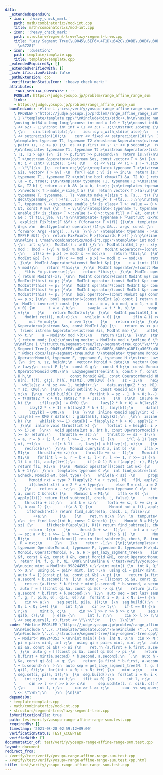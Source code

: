 ```yaml
---
data:
  _extendedDependsOn:
  - icon: ':heavy_check_mark:'
    path: math/combinatorics/mod-int.cpp
    title: math/combinatorics/mod-int.cpp
  - icon: ':heavy_check_mark:'
    path: structure/segment-tree/lazy-segment-tree.cpp
    title: "Lazy Segment Tree(\u9045\u5EF6\u4F1D\u642C\u30BB\u30B0\u30E1\u30F3\u30C8\
      \u6728)"
  - icon: ':question:'
    path: template/template.cpp
    title: template/template.cpp
  _extendedRequiredBy: []
  _extendedVerifiedWith: []
  _isVerificationFailed: false
  _pathExtension: cpp
  _verificationStatusIcon: ':heavy_check_mark:'
  attributes:
    '*NOT_SPECIAL_COMMENTS*': ''
    PROBLEM: https://judge.yosupo.jp/problem/range_affine_range_sum
    links:
    - https://judge.yosupo.jp/problem/range_affine_range_sum
  bundledCode: "#line 1 \"test/verify/yosupo-range-affine-range-sum.test.cpp\"\n#define\
    \ PROBLEM \"https://judge.yosupo.jp/problem/range_affine_range_sum\"\n\n#line\
    \ 1 \"template/template.cpp\"\n#include<bits/stdc++.h>\n\nusing namespace std;\n\
    \nusing int64 = long long;\nconst int mod = 1e9 + 7;\n\nconst int64 infll = (1LL\
    \ << 62) - 1;\nconst int inf = (1 << 30) - 1;\n\nstruct IoSetup {\n  IoSetup()\
    \ {\n    cin.tie(nullptr);\n    ios::sync_with_stdio(false);\n    cout << fixed\
    \ << setprecision(10);\n    cerr << fixed << setprecision(10);\n  }\n} iosetup;\n\
    \ntemplate< typename T1, typename T2 >\nostream &operator<<(ostream &os, const\
    \ pair< T1, T2 >& p) {\n  os << p.first << \" \" << p.second;\n  return os;\n\
    }\n\ntemplate< typename T1, typename T2 >\nistream &operator>>(istream &is, pair<\
    \ T1, T2 > &p) {\n  is >> p.first >> p.second;\n  return is;\n}\n\ntemplate< typename\
    \ T >\nostream &operator<<(ostream &os, const vector< T > &v) {\n  for(int i =\
    \ 0; i < (int) v.size(); i++) {\n    os << v[i] << (i + 1 != v.size() ? \" \"\
    \ : \"\");\n  }\n  return os;\n}\n\ntemplate< typename T >\nistream &operator>>(istream\
    \ &is, vector< T > &v) {\n  for(T &in : v) is >> in;\n  return is;\n}\n\ntemplate<\
    \ typename T1, typename T2 >\ninline bool chmax(T1 &a, T2 b) { return a < b &&\
    \ (a = b, true); }\n\ntemplate< typename T1, typename T2 >\ninline bool chmin(T1\
    \ &a, T2 b) { return a > b && (a = b, true); }\n\ntemplate< typename T = int64\
    \ >\nvector< T > make_v(size_t a) {\n  return vector< T >(a);\n}\n\ntemplate<\
    \ typename T, typename... Ts >\nauto make_v(size_t a, Ts... ts) {\n  return vector<\
    \ decltype(make_v< T >(ts...)) >(a, make_v< T >(ts...));\n}\n\ntemplate< typename\
    \ T, typename V >\ntypename enable_if< is_class< T >::value == 0 >::type fill_v(T\
    \ &t, const V &v) {\n  t = v;\n}\n\ntemplate< typename T, typename V >\ntypename\
    \ enable_if< is_class< T >::value != 0 >::type fill_v(T &t, const V &v) {\n  for(auto\
    \ &e : t) fill_v(e, v);\n}\n\ntemplate< typename F >\nstruct FixPoint : F {\n\
    \  explicit FixPoint(F &&f) : F(forward< F >(f)) {}\n\n  template< typename...\
    \ Args >\n  decltype(auto) operator()(Args &&... args) const {\n    return F::operator()(*this,\
    \ forward< Args >(args)...);\n  }\n};\n \ntemplate< typename F >\ninline decltype(auto)\
    \ MFP(F &&f) {\n  return FixPoint< F >{forward< F >(f)};\n}\n#line 4 \"test/verify/yosupo-range-affine-range-sum.test.cpp\"\
    \n\n#line 1 \"math/combinatorics/mod-int.cpp\"\ntemplate< int mod >\nstruct ModInt\
    \ {\n  int x;\n\n  ModInt() : x(0) {}\n\n  ModInt(int64_t y) : x(y >= 0 ? y %\
    \ mod : (mod - (-y) % mod) % mod) {}\n\n  ModInt &operator+=(const ModInt &p)\
    \ {\n    if((x += p.x) >= mod) x -= mod;\n    return *this;\n  }\n\n  ModInt &operator-=(const\
    \ ModInt &p) {\n    if((x += mod - p.x) >= mod) x -= mod;\n    return *this;\n\
    \  }\n\n  ModInt &operator*=(const ModInt &p) {\n    x = (int) (1LL * x * p.x\
    \ % mod);\n    return *this;\n  }\n\n  ModInt &operator/=(const ModInt &p) {\n\
    \    *this *= p.inverse();\n    return *this;\n  }\n\n  ModInt operator-() const\
    \ { return ModInt(-x); }\n\n  ModInt operator+(const ModInt &p) const { return\
    \ ModInt(*this) += p; }\n\n  ModInt operator-(const ModInt &p) const { return\
    \ ModInt(*this) -= p; }\n\n  ModInt operator*(const ModInt &p) const { return\
    \ ModInt(*this) *= p; }\n\n  ModInt operator/(const ModInt &p) const { return\
    \ ModInt(*this) /= p; }\n\n  bool operator==(const ModInt &p) const { return x\
    \ == p.x; }\n\n  bool operator!=(const ModInt &p) const { return x != p.x; }\n\
    \n  ModInt inverse() const {\n    int a = x, b = mod, u = 1, v = 0, t;\n    while(b\
    \ > 0) {\n      t = a / b;\n      swap(a -= t * b, b);\n      swap(u -= t * v,\
    \ v);\n    }\n    return ModInt(u);\n  }\n\n  ModInt pow(int64_t n) const {\n\
    \    ModInt ret(1), mul(x);\n    while(n > 0) {\n      if(n & 1) ret *= mul;\n\
    \      mul *= mul;\n      n >>= 1;\n    }\n    return ret;\n  }\n\n  friend ostream\
    \ &operator<<(ostream &os, const ModInt &p) {\n    return os << p.x;\n  }\n\n\
    \  friend istream &operator>>(istream &is, ModInt &a) {\n    int64_t t;\n    is\
    \ >> t;\n    a = ModInt< mod >(t);\n    return (is);\n  }\n\n  static int get_mod()\
    \ { return mod; }\n};\n\nusing modint = ModInt< mod >;\n#line 6 \"test/verify/yosupo-range-affine-range-sum.test.cpp\"\
    \n\n#line 1 \"structure/segment-tree/lazy-segment-tree.cpp\"\n/**\n * @brief Lazy\
    \ Segment Tree(\u9045\u5EF6\u4F1D\u642C\u30BB\u30B0\u30E1\u30F3\u30C8\u6728)\n\
    \ * @docs docs/lazy-segment-tree.md\n */\ntemplate< typename Monoid, typename\
    \ OperatorMonoid, typename F, typename G, typename H >\nstruct LazySegmentTree\
    \ {\n  int n, sz, height;\n  vector< Monoid > data;\n  vector< OperatorMonoid\
    \ > lazy;\n  const F f;\n  const G g;\n  const H h;\n  const Monoid M1;\n  const\
    \ OperatorMonoid OM0;\n\n  LazySegmentTree(int n, const F f, const G g, const\
    \ H h,\n                  const Monoid &M1, const OperatorMonoid OM0)\n      :\
    \ n(n), f(f), g(g), h(h), M1(M1), OM0(OM0) {\n    sz = 1;\n    height = 0;\n \
    \   while(sz < n) sz <<= 1, height++;\n    data.assign(2 * sz, M1);\n    lazy.assign(2\
    \ * sz, OM0);\n  }\n\n  void set(int k, const Monoid &x) {\n    data[k + sz] =\
    \ x;\n  }\n\n  void build() {\n    for(int k = sz - 1; k > 0; k--) {\n      data[k]\
    \ = f(data[2 * k + 0], data[2 * k + 1]);\n    }\n  }\n\n  inline void propagate(int\
    \ k) {\n    if(lazy[k] != OM0) {\n      lazy[2 * k + 0] = h(lazy[2 * k + 0], lazy[k]);\n\
    \      lazy[2 * k + 1] = h(lazy[2 * k + 1], lazy[k]);\n      data[k] = apply(k);\n\
    \      lazy[k] = OM0;\n    }\n  }\n\n  inline Monoid apply(int k) {\n    return\
    \ lazy[k] == OM0 ? data[k] : g(data[k], lazy[k]);\n  }\n\n  inline void recalc(int\
    \ k) {\n    while(k >>= 1) data[k] = f(apply(2 * k + 0), apply(2 * k + 1));\n\
    \  }\n\n  inline void thrust(int k) {\n    for(int i = height; i > 0; i--) propagate(k\
    \ >> i);\n  }\n\n  void update(int a, int b, const OperatorMonoid &x) {\n    if(a\
    \ >= b) return;\n    thrust(a += sz);\n    thrust(b += sz - 1);\n    for(int l\
    \ = a, r = b + 1; l < r; l >>= 1, r >>= 1) {\n      if(l & 1) lazy[l] = h(lazy[l],\
    \ x), ++l;\n      if(r & 1) --r, lazy[r] = h(lazy[r], x);\n    }\n    recalc(a);\n\
    \    recalc(b);\n  }\n\n  Monoid query(int a, int b) {\n    if(a >= b) return\
    \ M1;\n    thrust(a += sz);\n    thrust(b += sz - 1);\n    Monoid L = M1, R =\
    \ M1;\n    for(int l = a, r = b + 1; l < r; l >>= 1, r >>= 1) {\n      if(l &\
    \ 1) L = f(L, apply(l++));\n      if(r & 1) R = f(apply(--r), R);\n    }\n   \
    \ return f(L, R);\n  }\n\n  Monoid operator[](const int &k) {\n    return query(k,\
    \ k + 1);\n  }\n\n  template< typename C >\n  int find_subtree(int a, const C\
    \ &check, Monoid &M, bool type) {\n    while(a < sz) {\n      propagate(a);\n\
    \      Monoid nxt = type ? f(apply(2 * a + type), M) : f(M, apply(2 * a + type));\n\
    \      if(check(nxt)) a = 2 * a + type;\n      else M = nxt, a = 2 * a + 1 - type;\n\
    \    }\n    return a - sz;\n  }\n\n  template< typename C >\n  int find_first(int\
    \ a, const C &check) {\n    Monoid L = M1;\n    if(a <= 0) {\n      if(check(f(L,\
    \ apply(1)))) return find_subtree(1, check, L, false);\n      return n;\n    }\n\
    \    thrust(a + sz);\n    int b = sz;\n    for(a += sz, b += sz; a < b; a >>=\
    \ 1, b >>= 1) {\n      if(a & 1) {\n        Monoid nxt = f(L, apply(a));\n   \
    \     if(check(nxt)) return find_subtree(a, check, L, false);\n        L = nxt;\n\
    \        ++a;\n      }\n    }\n    return n;\n  }\n  \n  template< typename C\
    \ >\n  int find_last(int b, const C &check) {\n    Monoid R = M1;\n    if(b >=\
    \ sz) {\n      if(check(f(apply(1), R))) return find_subtree(1, check, R, true);\n\
    \      return -1;\n    }\n    thrust(b + sz - 1);\n    int a = sz;\n    for(b\
    \ += sz; a < b; a >>= 1, b >>= 1) {\n      if(b & 1) {\n        Monoid nxt = f(apply(--b),\
    \ R);\n        if(check(nxt)) return find_subtree(b, check, R, true);\n      \
    \  R = nxt;\n      }\n    }\n    return -1;\n  }\n};\n\ntemplate< typename Monoid,\
    \ typename OperatorMonoid, typename F, typename G, typename H >\nLazySegmentTree<\
    \ Monoid, OperatorMonoid, F, G, H > get_lazy_segment_tree\n    (int N, const F\
    \ &f, const G &g, const H &h, const Monoid &M1, const OperatorMonoid &OM0) {\n\
    \  return {N, f, g, h, M1, OM0};\n}\n#line 8 \"test/verify/yosupo-range-affine-range-sum.test.cpp\"\
    \n\nusing mint = ModInt< 998244353 >;\n\nint main() {\n  int N, Q;\n  cin >> N\
    \ >> Q;\n  using pi = pair< mint, int >;\n  using qi = pair< mint, mint >;\n \
    \ auto f = [](const pi &a, const pi &b) -> pi {\n    return {a.first + b.first,\
    \ a.second + b.second};\n  };\n  auto g = [](const pi &a, const qi &b) -> pi {\n\
    \    return {a.first * b.first + mint(a.second) * b.second, a.second};\n  };\n\
    \  auto h = [](const qi &a, const qi &b) -> qi {\n    return {a.first * b.first,\
    \ a.second * b.first + b.second};\n  };\n  auto seg = get_lazy_segment_tree(N,\
    \ f, g, h, pi(0, 0), qi(1, 0));\n  for(int i = 0; i < N; i++) {\n    mint a;\n\
    \    cin >> a;\n    seg.set(i, pi(a, 1));\n  }\n  seg.build();\n  for(int i =\
    \ 0; i < Q; i++) {\n    int t;\n    cin >> t;\n    if(t == 0) {\n      int l,\
    \ r;\n      mint b, c;\n      cin >> l >> r >> b >> c;\n      seg.update(l, r,\
    \ qi(b, c));\n    } else {\n      int l, r;\n      cin >> l >> r;\n      cout\
    \ << seg.query(l, r).first << \"\\n\";\n    }\n  }\n}\n"
  code: "#define PROBLEM \"https://judge.yosupo.jp/problem/range_affine_range_sum\"\
    \n\n#include \"../../template/template.cpp\"\n\n#include \"../../math/combinatorics/mod-int.cpp\"\
    \n\n#include \"../../structure/segment-tree/lazy-segment-tree.cpp\"\n\nusing mint\
    \ = ModInt< 998244353 >;\n\nint main() {\n  int N, Q;\n  cin >> N >> Q;\n  using\
    \ pi = pair< mint, int >;\n  using qi = pair< mint, mint >;\n  auto f = [](const\
    \ pi &a, const pi &b) -> pi {\n    return {a.first + b.first, a.second + b.second};\n\
    \  };\n  auto g = [](const pi &a, const qi &b) -> pi {\n    return {a.first *\
    \ b.first + mint(a.second) * b.second, a.second};\n  };\n  auto h = [](const qi\
    \ &a, const qi &b) -> qi {\n    return {a.first * b.first, a.second * b.first\
    \ + b.second};\n  };\n  auto seg = get_lazy_segment_tree(N, f, g, h, pi(0, 0),\
    \ qi(1, 0));\n  for(int i = 0; i < N; i++) {\n    mint a;\n    cin >> a;\n   \
    \ seg.set(i, pi(a, 1));\n  }\n  seg.build();\n  for(int i = 0; i < Q; i++) {\n\
    \    int t;\n    cin >> t;\n    if(t == 0) {\n      int l, r;\n      mint b, c;\n\
    \      cin >> l >> r >> b >> c;\n      seg.update(l, r, qi(b, c));\n    } else\
    \ {\n      int l, r;\n      cin >> l >> r;\n      cout << seg.query(l, r).first\
    \ << \"\\n\";\n    }\n  }\n}\n"
  dependsOn:
  - template/template.cpp
  - math/combinatorics/mod-int.cpp
  - structure/segment-tree/lazy-segment-tree.cpp
  isVerificationFile: true
  path: test/verify/yosupo-range-affine-range-sum.test.cpp
  requiredBy: []
  timestamp: '2021-08-28 02:59:12+09:00'
  verificationStatus: TEST_ACCEPTED
  verifiedWith: []
documentation_of: test/verify/yosupo-range-affine-range-sum.test.cpp
layout: document
redirect_from:
- /verify/test/verify/yosupo-range-affine-range-sum.test.cpp
- /verify/test/verify/yosupo-range-affine-range-sum.test.cpp.html
title: test/verify/yosupo-range-affine-range-sum.test.cpp
---
```

